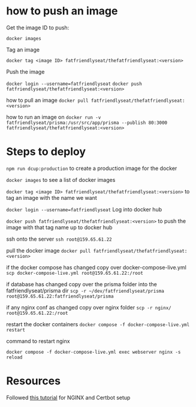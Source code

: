 # how to push an image
Get the image ID to push:

`docker images`


Tag an image

`docker tag <image ID> fatfriendlyseat/thefatfriendlyseat:<version>`


Push the image

`docker login --username=fatfriendlyseat`
`docker push fatfriendlyseat/thefatfriendlyseat:<version>`


how to pull an image
`docker pull fatfriendlyseat/thefatfriendlyseat:<version>`


how to run an image on
`docker run -v fatfriendlyseat/prisma:/usr/src/app/prisma --publish 80:3000 fatfriendlyseat/thefatfriendlyseat:<version>`




# Steps to deploy

`npm run dcup:production` to create a production image for the docker

`docker images` to see a list of docker images

`docker tag <image ID> fatfriendlyseat/thefatfriendlyseat:<version>` to tag an image with the name we want

`docker login --username=fatfriendlyseat` Log into docker hub

`docker push fatfriendlyseat/thefatfriendlyseat:<version>` to push the image with that tag name up to docker hub


ssh onto the server `ssh root@159.65.61.22`

pull the docker image `docker pull fatfriendlyseat/thefatfriendlyseat:<version>`

if the docker compose has changed copy over docker-compose-live.yml `scp docker-compose-live.yml root@159.65.61.22:/root`

if database has changed copy over the prisma folder into the fatfriendlyseat/prisma dir `scp -r ~/dev/fatfriendlyseat/prisma root@159.65.61.22:fatfriendlyseat/prisma`

if any nginx conf as changed copy over nginx folder `scp -r nginx/ root@159.65.61.22:/root`

restart the docker containers `docker compose -f docker-compose-live.yml restart`



command to restart nginx

`docker compose -f docker-compose-live.yml exec webserver nginx -s reload` 

# Resources

Followed [this tutorial](https://mindsers.blog/post/https-using-nginx-certbot-docker/) for NGINX and Certbot setup